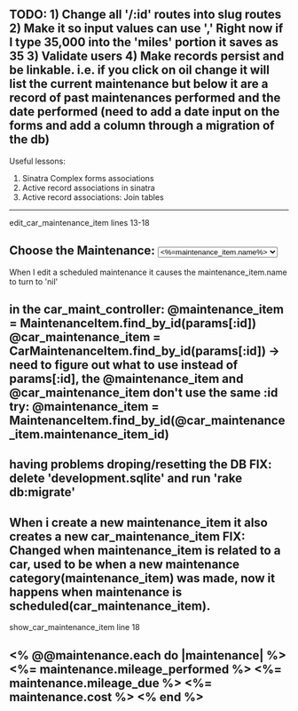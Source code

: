 TODO: 1) Change all '/:id' routes into slug routes
2) Make it so input values can use ',' Right now if I type 35,000 into the 'miles' portion it saves as 35
3) Validate users 
4) Make records persist and be linkable. i.e. if you click on oil change it will list the current maintenance but below it are a record of past maintenances performed and the date performed (need to add a date input on the forms and add a column through a migration of the db)
--------------------------------------------

Useful lessons:
1) Sinatra Complex forms associations
2) Active record associations in sinatra
3) Active record associations: Join tables
------------------------------

edit_car_maintenance_item 
lines 13-18

 <label>Choose the Maintenance:</label>
      <select name="maintenance_id" >
        <% @maintenance_items.all.each do |maintenance_item| %>
        <option value="<%=maintenance_item.id%>"><%=maintenance_item.name%></option>
        <% end %>
      </select>
------------------------------

When I edit a scheduled maintenance it causes the maintenance_item.name to turn to 'nil'

in the car_maint_controller:
@maintenance_item = MaintenanceItem.find_by_id(params[:id]) 
@car_maintenance_item = CarMaintenanceItem.find_by_id(params[:id])
-> need to figure out what to use instead of params[:id], the @maintenance_item and @car_maintenance_item don't use the same :id
try:
@maintenance_item = MaintenanceItem.find_by_id(@car_maintenance_item.maintenance_item_id)
-----------------------
having problems droping/resetting the DB
  FIX: delete 'development.sqlite' and run 'rake db:migrate'
---------------------
When i create a new maintenance_item it also creates a new car_maintenance_item
  FIX: Changed when maintenance_item is related to a car, used to be when a new maintenance category(maintenance_item) was made, now it happens when maintenance is scheduled(car_maintenance_item).
----------------------------------------------
show_car_maintenance_item
line 18 

<% @@maintenance.each do |maintenance| %>
    <%= maintenance.mileage_performed %>
    <%= maintenance.mileage_due %>
    <%= maintenance.cost %>
<% end %>
-------------------------------------------------

